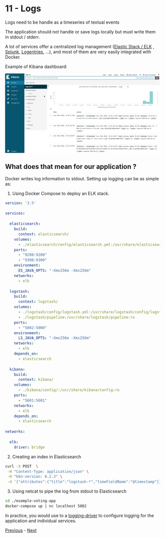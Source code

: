 # 11 - Logs

Logs need to be handle as a timeseries of textual events

The application should not handle or save logs locally but must write them in stdout / stderr.

A lot of services offer a centralized log management ([Elastic Stack / ELK](https://www.elastic.co/products) , [Splunk](http://splunk.com), [Logentries](https://logentries.com), ...), and most of them are very easily integrated with Docker.

Example of Kibana dashboard:

![Logentries](images/voting-app-elk.png)

## What does that mean for our application ?

Docker writes log information to stdout. Setting up logging can be as simple as:

1. Using Docker Compose to deploy an ELK stack.

  ```yml
  version: '3.5'

  services:

    elasticsearch:
      build:
        context: elasticsearch/
      volumes:
        - ./elasticsearch/config/elasticsearch.yml:/usr/share/elasticsearch/config/elasticsearch.yml:ro
      ports:
        - "9200:9200"
        - "9300:9300"
      environment:
        ES_JAVA_OPTS: "-Xmx256m -Xms256m"
      networks:
        - elk

    logstash:
      build:
        context: logstash/
      volumes:
        - ./logstash/config/logstash.yml:/usr/share/logstash/config/logstash.yml:ro
        - ./logstash/pipeline:/usr/share/logstash/pipeline:ro
      ports:
        - "5002:5000"
      environment:
        LS_JAVA_OPTS: "-Xmx256m -Xms256m"
      networks:
        - elk
      depends_on:
        - elasticsearch

    kibana:
      build:
        context: kibana/
      volumes:
        - ./kibana/config/:/usr/share/kibana/config:ro
      ports:
        - "5601:5601"
      networks:
        - elk
      depends_on:
        - elasticsearch

  networks:

    elk:
      driver: bridge
  ```

2. Creating an index in Elasticsearch

```bash
curl -X POST  \
 -H "Content-Type: application/json" \
 -H "kbn-version: 6.2.3" \
 -d '{"attributes":{"title":"logstash-*","timeFieldName":"@timestamp"}}' \  "http://localhost:5601/api/saved_objects/index-pattern"
```

3. Using netcat to pipe the log from stdout to Elasticsearch

```bash
cd ./example-voting-app
docker-compose up | nc localhost 5002
```
In practice, you would use to a [logging-driver](https://docs.docker.com/config/containers/logging/configure/#configure-the-default-logging-driver) to configure logging for the application and individual services.

[Previous](10_dev_prod_parity.md) - [Next](12_admin_processes.md)
